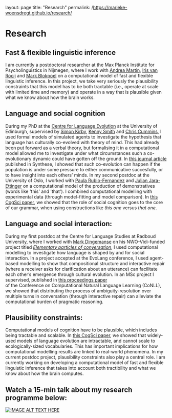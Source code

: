 layout: page
title: "Research"
permalink: /https://marieke-woensdregt.github.io/research/

# Research

## Fast & flexible linguistic inference

I am currently a postdoctoral researcher at the Max Planck Institute for Psycholinguistics in Nijmegen, where I work with
[Andrea Martin](https://sites.google.com/site/aemn1011/home),
[Iris van Rooij](https://irisvanrooijcogsci.com/) and
[Mark Blokpoel](https://markblokpoel.com/)
on a computational model of fast and flexible linguistic
inference. In this project, we take very seriously the plausibility constraints that this model has to be both tractable 
(i.e., operate at scale with limited time and memory) and operate in a way that is plausible given what we know about 
how the brain works.	


## Language and social cognition

During my PhD at the [Centre for Language Evolution](http://www.lel.ed.ac.uk/cle/)
at the University of Edinburgh, supervised by 
[Simon Kirby](http://www.lel.ed.ac.uk/~simon/),
[Kenny Smith](http://www.lel.ed.ac.uk/~kenny/) and 
[Chris Cummins](http://www.crcummins.com/), I used formal models of simulated agents to
investigate the hypothesis that language has culturally co-evolved with theory of mind. This
had already been put forward as a verbal theory, but formalising it in a computational model
allowed me to investigate under what circumstances such a co-evolutionary dynamic could have
gotten off the ground. In <a href="https://link.springer.com/article/10.1007/s11229-020-02798-7">this journal article</a> 
published in Synthese, I showed that such co-evolution
can happen if the population is under some pressure to either communicative succesfully, or
to have insight into each others’ minds. In my second postdoc at the University of Oslo, I worked with
<a href="https://www.hf.uio.no/ifikk/english/people/aca/philosophy/temporary/paulorf/">Paula Rubio-Fernandez</a>
and <a href="https://psychology.yale.edu/people/julian-jara-ettinger">Julian Jara-Ettinger</a> on a computational
model of the production of demonstratives (words like 'this' and 'that'). 
I combined computational modelling with experimental data (through model-fitting and model comparison). 
In <a href="https://escholarship.org/uc/item/91x62554">this CogSci paper</a>, 
we showed that the role of social cognition
goes to the core of our grammar, when using constructions like <i>this one</i> versus <i>that one</i>.
	
	
## Language and social interaction:
During my first postdoc at the Centre for Language Studies at Radboud University, where I worked with
<a href="https://markdingemanse.net/">Mark Dingemanse</a> on his NWO-Vidi-funded project titled 
<a href="https://markdingemanse.net/elpaco/"><i>Elementary particles of conversation</i></a>, 
I used computational modelling to investigate how language is shaped by and for social interaction. In a project accepted at
the EvoLang conference, I used agent-based modelling to show that compositional structure
and interactive repair (where a receiver asks for clarification about an utterance) can facilitate
each other’s emergence through cultural evolution. In an MSc project I supervised, published in
<a href="https://aclanthology.org/2020.conll-1.14/">this proceedings paper</a>  
of the Conference on Computational Natural Language Learning (CoNLL), we
showed that distributing the process of ambiguity-resolution over multiple turns in conversation
(through interactive repair) can alleviate the computational burden of pragmatic reasoning.
	
	
## Plausibility constraints:
Computational models of cognition have to be plausible, which includes being tractable and scalable. In
<a href="https://escholarship.org/uc/item/021734q4">this CogSci paper</a>, 
we showed that widely-used models of language evolution
are intractable, and cannot scale to ecologically-sized vocabularies. This has important
implications for how computational modelling results are linked to real-world phenomena. In
my current postdoc project, plausibility constraints also play a central role. I am currently
working on developing a computational model of fast and flexible linguistic inference that
takes into account both tractibility and what we know about how the brain computes.
	
## Watch a 15-min talk about my research programme below:
[![IMAGE ALT TEXT HERE](https://img.youtube.com/vi/uIbiJvzXu48/0.jpg)](https://www.youtube.com/watch?v=uIbiJvzXu48)
